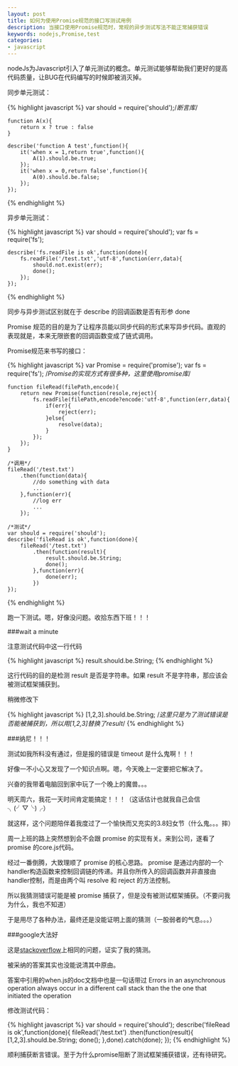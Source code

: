 ```yaml
---
layout: post
title: 如何为使用Promise规范的接口写测试用例
description: 当接口使用Promise规范时，常规的异步测试写法不能正常捕获错误
keywords: nodejs,Promise,test
categories:
- javascript
---
```


nodeJs为Javascript引入了单元测试的概念。单元测试能够帮助我们更好的提高代码质量，让BUG在代码编写的时候即被消灭掉。

同步单元测试：

{% highlight javascript %}
    var should = require('should');/*断言库*/

    function A(x){
        return x ? true : false
    }

    describe('function A test',function(){
        it('when x = 1,return true',function(){
            A(1).should.be.true;
        });
        it('when x = 0,return false',function(){
            A(0).should.be.false;
        });
    });
{% endhighlight %}

异步单元测试：

{% highlight javascript %}
    var should = require('should');
    var fs = require('fs');

    describe('fs.readFile is ok',function(done){
        fs.readFile('/test.txt','utf-8',function(err,data){
            should.not.exist(err);
            done();
        });
    });
{% endhighlight %}

同步与异步测试区别就在于 <span class="impo">describe</span> 的回调函数是否有形参 <span class="impo">done</span>

<span class="impo">Promise</span> 规范的目的是为了让程序员能以同步代码的形式来写异步代码。直观的表现就是，本来无限嵌套的回调函数变成了链式调用。

<span class="impo">Promise</span>规范来书写的接口：

{% highlight javascript %}
    var Promise = require('promise');
    var fs = require('fs');
    /*Promise的实现方式有很多种，这里使用promise库*/

    function fileRead(filePath,encode){
        return new Promise(function(resole,reject){
            fs.readFile(filePath,encode?encode:'utf-8',function(err,data){
                if(err){
                    reject(err);
                }else{
                    resolve(data);
                }
            });
        });
    }

    /*调用*/
    fileRead('/test.txt')
        .then(function(data){
            //do something with data
            ...
        },function(err){
            //log err
            ...
        });

    /*测试*/
    var should = require('should');
    describe('fileRead is ok',function(done){
        fileRead('/test.txt')
            .then(function(result){
                result.should.be.String;
                done();
            },function(err){
                done(err);
            })
    });
{% endhighlight %}

跑一下测试。嗯，好像没问题。收拾东西下班！！！

###wait a minute

注意测试代码中这一行代码

{% highlight javascript %}
    result.should.be.String;
{% endhighlight %}

这行代码的目的是检测 <span class="impo">result</span> 是否是字符串。如果 <span class="impo">result</span> 不是字符串，那应该会被测试框架捕获到。

稍微修改下

{% highlight javascript %}
    [1,2,3].should.be.String;
    /*这里只是为了测试错误是否能被捕获到，所以用[1,2,3]替换了result*/
{% endhighlight %}

###纳尼！！！

测试如我所料没有通过，但是报的错误是 <span class="impo">timeout</span> 是什么鬼啊！！！

好像一不小心又发现了一个知识点啊。嗯，今天晚上一定要把它解决了。

兴奋的我带着电脑回到家中玩了一个晚上的魔兽。。。

明天周六，我花一天时间肯定能搞定！！！（这话估计也就我自己会信╮(╯▽╰)╭）

就这样，这个问题陪伴着我度过了一个愉快而又充实的3.8妇女节（什么鬼。。。摔）

周一上班的路上突然想到会不会跟 <span class="impo">promise</span> 的实现有关。来到公司，遂看了 <span class="impo">promise</span> 的core.js代码。

经过一番倒腾，大致理顺了 <span class="impo">promise</span> 的核心思路。 <span class="impo">promise</span> 是通过内部的一个handler构造函数来控制回调链的传递。并且你所传入的回调函数并非直接由handler控制，而是由两个叫 <span class="impo">resolve</span> 和 <span class="impo">reject</span> 的方法控制。

所以我猜测错误可能是被 <span class="impo">promise</span> 捕获了，但是没有被测试框架捕获。（不要问我为什么，我也不知道）

于是用尽了各种办法，最终还是没能证明上面的猜测（一股弱者的气息。。。）

###google大法好

这是[stackoverflow](http://stackoverflow.com/questions/24071493/should-js-not-causing-mocha-test-to-fail)上相同的问题，证实了我的猜测。

被采纳的答案其实也没能说清其中原由。

答案中引用的when.js的doc文档中也是一句话带过 <span class="impo">Errors in an asynchronous operation always occur in a different call stack than the the one that initiated the operation</span>

修改测试代码：

{% highlight javascript %}
    var should = require('should');
    describe('fileRead is ok',function(done){
        fileRead('/test.txt')
            .then(function(result){
                [1,2,3].should.be.String;
                done();
            },done).catch(done);
    });
{% endhighlight %}

顺利捕获断言错误。至于为什么<span class="impo">promise</span>阻断了测试框架捕获错误，还有待研究。
